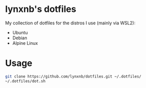 # lynxnb's dotfiles
My collection of dotfiles for the distros I use (mainly via WSL2):
- Ubuntu
- Debian
- Alpine Linux

# Usage
```sh
git clone https://github.com/lynxnb/dotfiles.git ~/.dotfiles/
~/.dotfiles/dot.sh
```
